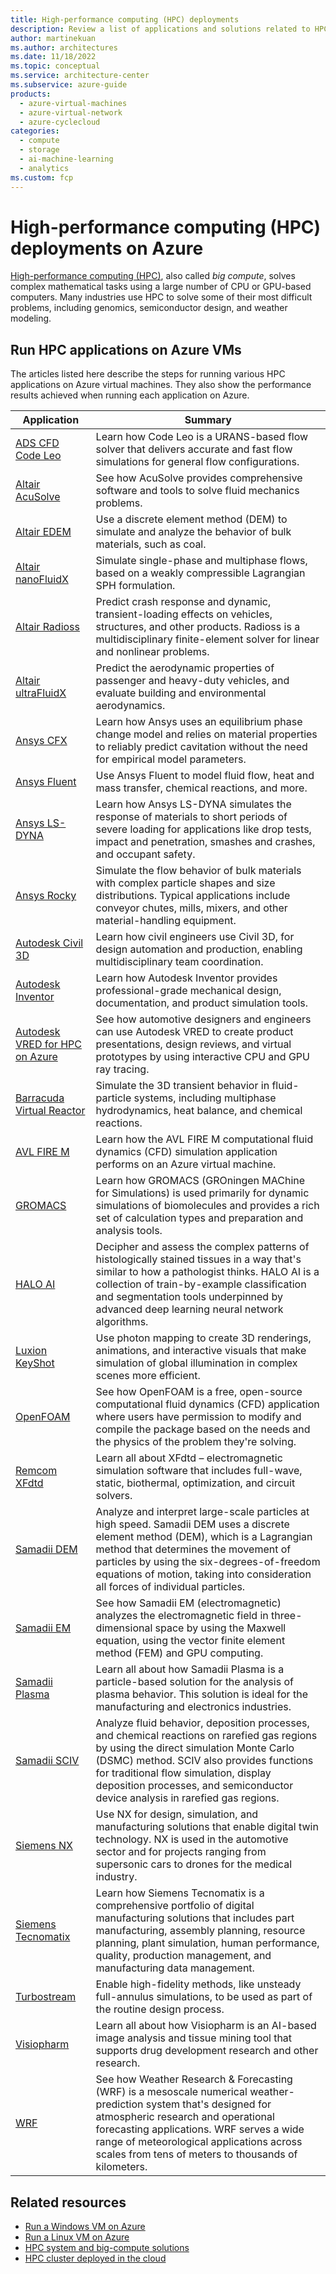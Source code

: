 ```yaml
---
title: High-performance computing (HPC) deployments
description: Review a list of applications and solutions related to HPC deployments.
author: martinekuan
ms.author: architectures
ms.date: 11/18/2022
ms.topic: conceptual
ms.service: architecture-center
ms.subservice: azure-guide
products:
  - azure-virtual-machines
  - azure-virtual-network
  - azure-cyclecloud
categories:
  - compute
  - storage
  - ai-machine-learning
  - analytics
ms.custom: fcp
---
```


# High-performance computing (HPC) deployments on Azure

[High-performance computing (HPC)](/azure/architecture/topics/high-performance-computing), also called *big compute*, solves complex mathematical tasks using a large number of CPU or GPU-based computers. Many industries use HPC to solve some of their most difficult problems, including genomics, semiconductor design, and weather modeling.

## Run HPC applications on Azure VMs

The articles listed here describe the steps for running various HPC applications on Azure virtual machines. They also show the performance results achieved when running each application on Azure.

|Application|Summary|
|--|--|
|[ADS CFD Code Leo](hpc-ads-cfd.yml)|Learn how Code Leo is a URANS-based flow solver that delivers accurate and fast flow simulations for general flow configurations.|
|[Altair AcuSolve](hpc-altair-acusolve.yml)|See how AcuSolve provides comprehensive software and tools to solve fluid mechanics problems.|
|[Altair EDEM](altair-edem.yml)|Use a discrete element method (DEM) to simulate and analyze the behavior of bulk materials, such as coal.|
|[Altair nanoFluidX](nanofluidx.yml)|Simulate single-phase and multiphase flows, based on a weakly compressible Lagrangian SPH formulation.|
|[Altair Radioss](altair-radioss.yml)|Predict crash response and dynamic, transient-loading effects on vehicles, structures, and other products. Radioss is a multidisciplinary finite-element solver for linear and nonlinear problems.|
|[Altair ultraFluidX](ultrafluidx.yml)|Predict the aerodynamic properties of passenger and heavy-duty vehicles, and evaluate building and environmental aerodynamics.|
|[Ansys CFX](ansys-cfx.yml)|Learn how Ansys uses an equilibrium phase change model and relies on material properties to reliably predict cavitation without the need for empirical model parameters.|
|[Ansys Fluent](ansys-fluent.yml)|Use Ansys Fluent to model fluid flow, heat and mass transfer, chemical reactions, and more.|
|[Ansys LS-DYNA](ls-dyna.yml)|Learn how Ansys LS-DYNA simulates the response of materials to short periods of severe loading for applications like drop tests, impact and penetration, smashes and crashes, and occupant safety.|
|[Ansys Rocky](ansys-rocky.yml)|Simulate the flow behavior of bulk materials with complex particle shapes and size distributions. Typical applications include conveyor chutes, mills, mixers, and other material-handling equipment.|
|[Autodesk Civil 3D](civil-3d.yml)|Learn how civil engineers use Civil 3D, for design automation and production, enabling multidisciplinary team coordination.|
|[Autodesk Inventor](autodesk-inventor.yml)|Learn how Autodesk Inventor provides professional-grade mechanical design, documentation, and product simulation tools.|
|[Autodesk VRED for HPC on Azure](hpc-autodesk-vred.md)|See how automotive designers and engineers can use Autodesk VRED to create product presentations, design reviews, and virtual prototypes by using interactive CPU and GPU ray tracing.|
|[Barracuda Virtual Reactor](barracuda-virtual-reactor.yml)|Simulate the 3D transient behavior in fluid-particle systems, including multiphase hydrodynamics, heat balance, and chemical reactions.|
|[AVL FIRE M](hpc-avl-fire-m.yml)| Learn how the AVL FIRE M computational fluid dynamics (CFD) simulation application performs on an Azure virtual machine.|
|[GROMACS](gromacs.yml)|Learn how GROMACS (GROningen MAChine for Simulations) is used primarily for dynamic simulations of biomolecules and provides a rich set of calculation types and preparation and analysis tools.|
|[HALO AI](indica-labs-halo-ai.yml)|Decipher and assess the complex patterns of histologically stained tissues in a way that's similar to how a pathologist thinks. HALO AI is a collection of train-by-example classification and segmentation tools underpinned by advanced deep learning neural network algorithms.|
|[Luxion KeyShot](luxion-keyshot.yml)|Use photon mapping to create 3D renderings, animations, and interactive visuals that make simulation of global illumination in complex scenes more efficient.|
|[OpenFOAM](openfoam.yml)|See how OpenFOAM is a free, open-source computational fluid dynamics (CFD) application where users have permission to modify and compile the package based on the needs and the physics of the problem they're solving.|
|[Remcom XFdtd](remcom-xfdtd.yml)|Learn all about XFdtd – electromagnetic simulation software that includes full-wave, static, biothermal, optimization, and circuit solvers.|
|[Samadii DEM](samadii-dem.yml)|Analyze and interpret large-scale particles at high speed. Samadii DEM uses a discrete element method (DEM), which is a Lagrangian method that determines the movement of particles by using the six-degrees-of-freedom equations of motion, taking into consideration all forces of individual particles.|
|[Samadii EM](samadii-em.yml)|See how Samadii EM (electromagnetic) analyzes the electromagnetic field in three-dimensional space by using the Maxwell equation, using the vector finite element method (FEM) and GPU computing.|
|[Samadii Plasma](plasma.yml)|Learn all about how Samadii Plasma is a particle-based solution for the analysis of plasma behavior. This solution is ideal for the manufacturing and electronics industries.|
|[Samadii SCIV](samadii-sciv.yml)|Analyze fluid behavior, deposition processes, and chemical reactions on rarefied gas regions by using the direct simulation Monte Carlo (DSMC) method. SCIV also provides functions for traditional flow simulation, display deposition processes, and semiconductor device analysis in rarefied gas regions.|
|[Siemens NX](siemens-nx.yml)|Use NX for design, simulation, and manufacturing solutions that enable digital twin technology. NX is used in the automotive sector and for projects ranging from supersonic cars to drones for the medical industry.|
|[Siemens Tecnomatix](siemens-tecnomatix.yml)|Learn how Siemens Tecnomatix is a comprehensive portfolio of digital manufacturing solutions that includes part manufacturing, assembly planning, resource planning, plant simulation, human performance, quality, production management, and manufacturing data management.|
|[Turbostream](turbostream.yml)|Enable high-fidelity methods, like unsteady full-annulus simulations, to be used as part of the routine design process.|
|[Visiopharm](visiopharm.yml)|Learn all about how Visiopharm is an AI-based image analysis and tissue mining tool that supports drug development research and other research.|
|[WRF](weather-research-forecasting.yml)|See how Weather Research & Forecasting (WRF) is a mesoscale numerical weather-prediction system that's designed for atmospheric research and operational forecasting applications. WRF serves a wide range of meteorological applications across scales from tens of meters to thousands of kilometers.|

## Related resources

- [Run a Windows VM on Azure](/azure/architecture/reference-architectures/n-tier/windows-vm)
- [Run a Linux VM on Azure](/azure/architecture/reference-architectures/n-tier/linux-vm)
- [HPC system and big-compute solutions](/azure/architecture/solution-ideas/articles/big-compute-with-azure-batch)
- [HPC cluster deployed in the cloud](/azure/architecture/solution-ideas/articles/hpc-cluster)
